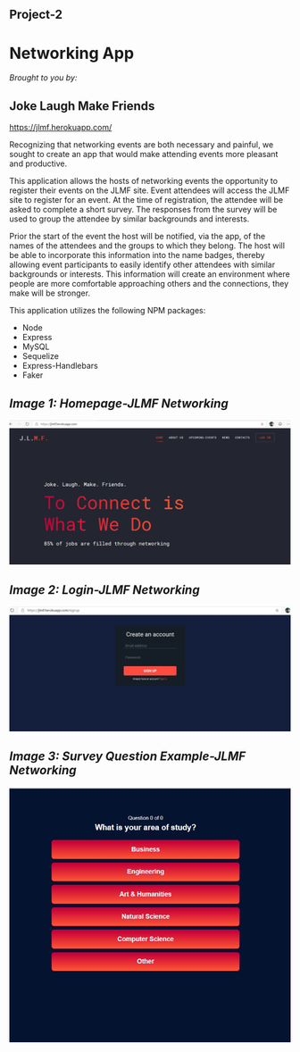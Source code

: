 ## Project-2

# Networking App

_Brought to you by:_
## Joke Laugh Make Friends

https://jlmf.herokuapp.com/

Recognizing that networking events are both necessary and painful, we sought to create an app that would make attending events more pleasant and productive.

This application allows the hosts of networking events the opportunity to register their events on the JLMF site. 
Event attendees will access the JLMF site to register for an event. At the time of registration, the attendee will be asked to complete a short survey. The responses from the survey will be used to group the attendee by similar backgrounds and interests.

Prior the start of the event the host will be notified, via the app, of the names of the attendees and the groups to which they belong. The host will be able to incorporate this information into the name badges, thereby allowing event participants to easily identify other attendees with similar backgrounds or interests. This information will create an environment where people are more comfortable approaching others and the connections, they make will be stronger.

This application utilizes the following NPM packages:

* Node
* Express
* MySQL
* Sequelize
* Express-Handlebars
* Faker



##  _Image 1:  Homepage-JLMF Networking_  
![JLMF home page](./public/images/homepage.jpg)

## _Image 2:  Login-JLMF Networking_
![JLMF login page](./public/images/loginpage.jpg)

## _Image 3:  Survey Question Example-JLMF Networking_
![Example of Survey Question](./public/images/surveyQuestEx.jpg)